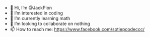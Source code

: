 - 👋 Hi, I’m @JackPion
- 👀 I’m interested in coding
- 🌱 I’m currently learning math
- 💞️ I’m looking to collaborate on nothing
- 📫 How to reach me: https://www.facebook.com/sotiepcodeccc/

<!---
longhai-mine/longhai-mine is a ✨ special ✨ repository because its `README.md` (this file) appears on your GitHub profile.
You can click the Preview link to take a look at your changes.
--->
